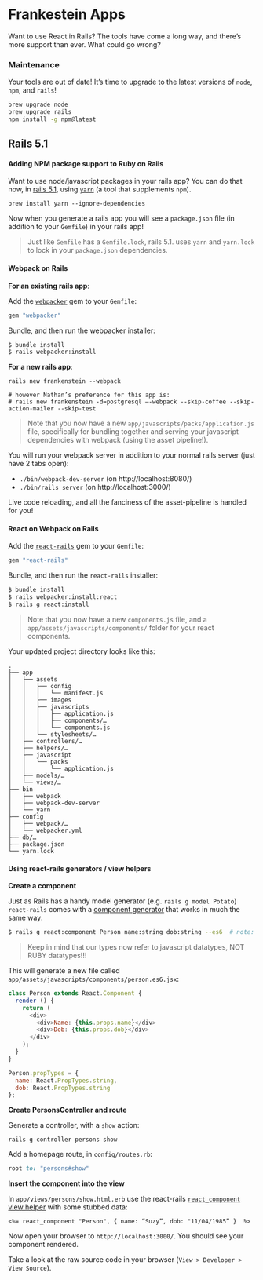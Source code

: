 # Frankestein Apps

Want to use React in Rails? The tools have come a long way, and there’s more support than ever. What could go wrong?

### Maintenance

Your tools are out of date! It’s time to upgrade to the latest versions of `node`, `npm`, and `rails`!

``` bash
brew upgrade node
brew upgrade rails
npm install -g npm@latest
```

## Rails 5.1

#### Adding NPM package support to Ruby on Rails

Want to use node/javascript packages in your rails app? You can do that now, in [rails 5.1](http://edgeguides.rubyonrails.org/5_1_release_notes.html), using [`yarn`](https://yarnpkg.com/en/) (a tool that supplements `npm`).

```
brew install yarn --ignore-dependencies
```

Now when you generate a rails app you will see a `package.json` file (in addition to your `Gemfile`) in your rails app!

> Just like `Gemfile` has a `Gemfile.lock`, rails 5.1. uses `yarn` and `yarn.lock` to lock in your `package.json` dependencies.

#### Webpack on Rails

**For an existing rails app**:

Add the [`webpacker`](https://github.com/rails/webpacker) gem to your `Gemfile`:

``` ruby
gem "webpacker"
```

Bundle, and then run the webpacker installer:

``` bash
$ bundle install
$ rails webpacker:install
```

**For a new rails app**:

```
rails new frankenstein --webpack

# however Nathan’s preference for this app is:
# rails new frankenstein -d=postgresql —-webpack --skip-coffee --skip-action-mailer --skip-test
```

> Note that you now have a new `app/javascripts/packs/application.js` file, specifically for bundling together and serving your javascript dependencies with webpack (using the asset pipeline!).

You will run your webpack server in addition to your normal rails server (just have 2 tabs open):

* `./bin/webpack-dev-server` (on http://localhost:8080/)
* `./bin/rails server` (on http://localhost:3000/)

Live code reloading, and all the fanciness of the asset-pipeline is handled for you!

#### React on Webpack on Rails

Add the [`react-rails`](https://github.com/reactjs/react-rails) gem to your `Gemfile`:

``` ruby
gem "react-rails"
```

Bundle, and then run the `react-rails` installer:

``` bash
$ bundle install
$ rails webpacker:install:react
$ rails g react:install
```

> Note that you now have a new `components.js` file, and a `app/assets/javascripts/components/` folder for your react components.

Your updated project directory looks like this:

```
.
├── app
│   ├── assets
│   │   ├── config
│   │   │   └── manifest.js
│   │   ├── images
│   │   ├── javascripts
│   │   │   ├── application.js
│   │   │   ├── components/…
│   │   │   └── components.js
│   │   └── stylesheets/…
│   ├── controllers/…
│   ├── helpers/…
│   ├── javascript
│   │   └── packs
│   │       └── application.js
│   ├── models/…
│   └── views/…
├── bin
│   ├── webpack
│   ├── webpack-dev-server
│   └── yarn
├── config
│   ├── webpack/…
│   └── webpacker.yml
├── db/…
├── package.json
└── yarn.lock
```


#### Using react-rails generators / view helpers

**Create a component**

Just as Rails has a handy model generator (e.g. `rails g model Potato`) `react-rails` comes with a [component generator](https://github.com/reactjs/react-rails#component-generator) that works in much the same way:

``` bash
$ rails g react:component Person name:string dob:string --es6  # note: es6 is optional
```

> Keep in mind that our types now refer to javascript datatypes, NOT RUBY datatypes!!!

This will generate a new file called `app/assets/javascripts/components/person.es6.jsx`:

``` js
class Person extends React.Component {
  render () {
    return (
      <div>
        <div>Name: {this.props.name}</div>
        <div>Dob: {this.props.dob}</div>
      </div>
    );
  }
}

Person.propTypes = {
  name: React.PropTypes.string,
  dob: React.PropTypes.string
};
```

**Create PersonsController and route**

Generate a controller, with a `show` action:

```
rails g controller persons show
```

Add a homepage route, in `config/routes.rb`:

```ruby
root to: "persons#show"
```

**Insert the component into the view**

In `app/views/persons/show.html.erb` use the react-rails [`react_component` view helper](https://github.com/reactjs/react-rails#view-helper) with some stubbed data:

``` erb
<%= react_component "Person", { name: “Suzy”, dob: "11/04/1985” }  %>
```

Now open your browser to `http://localhost:3000/`. You should see your component rendered.

Take a look at the raw source code in your browser (`View > Developer > View Source`).
